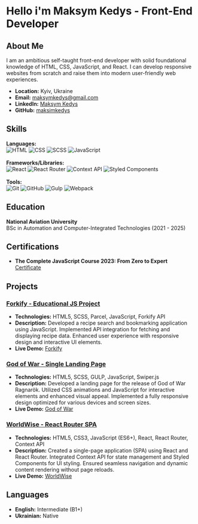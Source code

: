 # Hello i'm Maksym Kedys - Front-End Developer

## About Me

I am an ambitious self-taught front-end developer with solid foundational knowledge of HTML, CSS, JavaScript, and React. I can develop responsive websites from scratch and raise them into modern user-friendly web experiences.

- **Location:** Kyiv, Ukraine
- **Email:** [maksymkedys@gmail.com](mailto:maksymkedys@gmail.com)
- **LinkedIn:** [Maksym Kedys](https://www.linkedin.com/in/maksymkedys/)
- **GitHub:** [maksimkedys](https://github.com/maksimkedys)

## Skills

<p align="left">
  <strong>Languages:</strong><br>
  <img src="https://img.shields.io/badge/HTML-E34F26?style=for-the-badge&logo=html5&logoColor=white" alt="HTML">
  <img src="https://img.shields.io/badge/CSS-1572B6?style=for-the-badge&logo=css3&logoColor=white" alt="CSS">
  <img src="https://img.shields.io/badge/SCSS-CC6699?style=for-the-badge&logo=sass&logoColor=white" alt="SCSS">
  <img src="https://img.shields.io/badge/JavaScript-F7DF1E?style=for-the-badge&logo=javascript&logoColor=black" alt="JavaScript"><br><br>
  <strong>Frameworks/Libraries:</strong><br>
  <img src="https://img.shields.io/badge/React-61DAFB?style=for-the-badge&logo=react&logoColor=black" alt="React">
  <img src="https://img.shields.io/badge/React_Router-CA4245?style=for-the-badge&logo=react-router&logoColor=white" alt="React Router">
  <img src="https://img.shields.io/badge/Context_API-61DAFB?style=for-the-badge&logo=react&logoColor=black" alt="Context API">
  <img src="https://img.shields.io/badge/Styled_Components-DB7093?style=for-the-badge&logo=styled-components&logoColor=white" alt="Styled Components"><br><br>
  <strong>Tools:</strong><br>
  <img src="https://img.shields.io/badge/Git-F05032?style=for-the-badge&logo=git&logoColor=white" alt="Git">
  <img src="https://img.shields.io/badge/GitHub-181717?style=for-the-badge&logo=github&logoColor=white" alt="GitHub">
  <img src="https://img.shields.io/badge/Gulp-CF4647?style=for-the-badge&logo=gulp&logoColor=white" alt="Gulp">
  <img src="https://img.shields.io/badge/Webpack-8DD6F9?style=for-the-badge&logo=webpack&logoColor=black" alt="Webpack">
</p>

## Education

**National Aviation University**  
BSc in Automation and Computer-Integrated Technologies (2021 - 2025)

## Certifications

- **The Complete JavaScript Course 2023: From Zero to Expert**  
  [Certificate](https://ua.udemy.com/certificate/UC-b93b0372-bcab-4470-a0ec-45546c045ee8/)

## Projects

### [Forkify - Educational JS Project](https://github.com/maksimkedys/forkify-educational-JS-project)
- **Technologies:** HTML5, SCSS, Parcel, JavaScript, Forkify API
- **Description:** Developed a recipe search and bookmarking application using JavaScript. Implemented API integration for fetching and displaying recipe data. Enhanced user experience with responsive design and interactive UI elements.
- **Live Demo:** [Forkify](http://forkify-educational-project.netlify.app/)

### [God of War - Single Landing Page](https://github.com/maksimkedys/GodOfWar)
- **Technologies:** HTML5, SCSS, GULP, JavaScript, Swiper.js
- **Description:** Developed a landing page for the release of God of War Ragnarök. Utilized CSS animations and JavaScript for interactive elements and enhanced visual appeal. Implemented a fully responsive design optimized for various devices and screen sizes.
- **Live Demo:** [God of War](http://maksimkedys.github.io/GodOfWar/)

### [WorldWise - React Router SPA](https://github.com/maksimkedys/WorldWise-React-Router-SPA)
- **Technologies:** HTML5, CSS3, JavaScript (ES6+), React, React Router, Context API
- **Description:** Created a single-page application (SPA) using React and React Router. Integrated Context API for state management and Styled Components for UI styling. Ensured seamless navigation and dynamic content rendering without page reloads.
- **Live Demo:** [WorldWise](http://worldwise-react-router-spa.netlify.app/)

## Languages

- **English:** Intermediate (B1+)
- **Ukrainian:** Native
